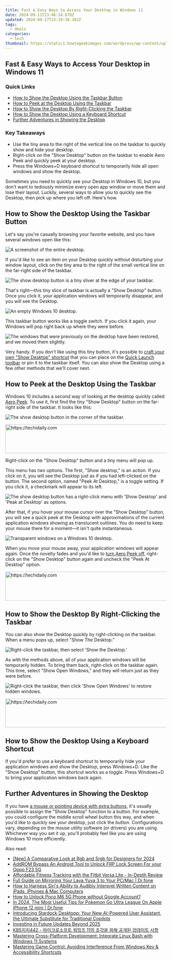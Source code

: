 ```yaml
---
title: Fast & Easy Ways to Access Your Desktop in Windows 11
date: 2024-09-11T23:46:14.678Z
updated: 2024-09-17T23:29:38.382Z
tags:
  - deals
categories:
  - tech
thumbnail: https://static1.howtogeekimages.com/wordpress/wp-content/uploads/2024/01/52780811147_bf0740ed7a_o.jpg
---
```


## Fast & Easy Ways to Access Your Desktop in Windows 11

### Quick Links

* [How to Show the Desktop Using the Taskbar Button](https://fox-access.techidaily.com/new-digital-pioneers-handbook-making-a-mark-in-gif-artistry/)
* [How to Peek at the Desktop Using the Taskbar](https://extra-guidance.techidaily.com/navigating-the-interview-landscape-a-guide-for-2024/)
* [How to Show the Desktop By Right-Clicking the Taskbar](https://instagram-clips.techidaily.com/2024-approved-explore-instagrams-per-video-limit-explained/)
* [How to Show the Desktop Using a Keyboard Shortcut](https://instagram-video-files.techidaily.com/updated-master-the-art-of-file-conversion-selecting-best-free-tools-for-instagram-videos-windowsosx/)
* [Further Adventures in Showing the Desktop](https://extra-hints.techidaily.com/new-closer-look-strategies-in-virtual-world-of-roblox/)

### Key Takeaways

* Use the tiny area to the right of the vertical line on the taskbar to quickly show and hide your desktop.
* Right-click on the "Show Desktop" button on the taskbar to enable Aero Peek and quickly peek at your desktop.
* Press the Windows+D keyboard shortcut to temporarily hide all open windows and show the desktop.

 Sometimes you need to quickly see your Desktop in Windows 10, but you don't want to tediously minimize every open app window or move them and lose their layout. Luckily, several ways to allow you to quickly see the Desktop, then pick up where you left off. Here's how.

##  How to Show the Desktop Using the Taskbar Button

 Let's say you're casually browsing your favorite website, and you have several windows open like this:

![A screenshot of the entire desktop.](https://static1.howtogeekimages.com/wordpress/wp-content/uploads/2024/01/1-desktop-screenshot.png) 

 If you'd like to see an item on your Desktop quickly without disturbing your window layout, click on the tiny area to the right of the small vertical line on the far-right side of the taskbar.

![The show desktop button is a tiny sliver at the edge of your taskbar.](https://static1.howtogeekimages.com/wordpress/wp-content/uploads/2024/01/2-show-desktop-button-1.png) 

 That's right—this tiny slice of taskbar is actually a "Show Desktop" button. Once you click it, your application windows will temporarily disappear, and you will see the Desktop.

![An empty Windows 10 desktop.](https://static1.howtogeekimages.com/wordpress/wp-content/uploads/2024/01/3-an-empty-w10-desktop.png) 

 This taskbar button works like a toggle switch. If you click it again, your Windows will pop right back up where they were before.

![The windows that were previously on the desktop have been restored, and we moved them slightly.](https://static1.howtogeekimages.com/wordpress/wp-content/uploads/2024/01/4-desktop-windows-restored.png) 

 Very handy. If you don't like using this tiny button, it's possible to [craft your own "Show Desktop" shortcut](https://video-content-creator.techidaily.com/new-in-2024-top-rated-free-imovie-alternatives-for-video-editing/) that you can place on the [Quick Launch toolbar](https://hardware-updates.techidaily.com/enhance-your-display-link-experience-update-to-the-most-recent-drivers-on-windows-7-8-and-10/) or pin it to the taskbar itself. You can also show the Desktop using a few other methods that we'll cover next.

##  How to Peek at the Desktop Using the Taskbar

 Windows 10 includes a second way of looking at the desktop quickly called [Aero Peek](https://android-pokemon-go.techidaily.com/how-to-fix-pokemon-go-route-not-working-on-xiaomi-13t-drfone-by-drfone-virtual-android/). To use it, first find the tiny "Show Desktop" button on the far-right side of the taskbar. It looks like this:

![The show desktop button in the corner of the taskbar.](https://static1.howtogeekimages.com/wordpress/wp-content/uploads/2024/01/2-show-desktop-button-2.png) 

<!-- affiliate ads begin -->
<a href="https://imp.i357552.net/c/5597632/1030129/11832" target="_top" id="1030129">
  <img src="//a.impactradius-go.com/display-ad/11832-1030129" border="0" alt="https://techidaily.com" width="720" height="90"/>
</a>
<img height="0" width="0" src="https://imp.i357552.net/i/5597632/1030129/11832" style="position:absolute;visibility:hidden;" border="0" />
<!-- affiliate ads end -->

 Right-click on the "Show Desktop" button and a tiny menu will pop up.

 This menu has two options. The first, "Show desktop," is an action. If you click on it, you will see the Desktop just as if you had left-clicked on the button. The second option, named "Peek At Desktop," is a toggle setting. If you click it, a checkmark will appear to its left.

![The show desktop button has a right-click menu with 'Show Desktop' and 'Peak at Desktop' as options.](https://static1.howtogeekimages.com/wordpress/wp-content/uploads/2024/01/5-show-desktop-peek-desktop.png) 

 After that, if you hover your mouse cursor over the "Show Desktop" button, you will see a quick peek at the Desktop with approximations of the current application windows showing as translucent outlines. You do need to keep your mouse there for a moment—it isn't quite instantaneous. 

![Transparent windows on a Windows 10 desktop.](https://static1.howtogeekimages.com/wordpress/wp-content/uploads/2024/01/6-the-windows-are-transparent.png) 

 When you move your mouse away, your application windows will appear again. Once the novelty fades and you'd like to [turn Aero Peek off](https://tech-haven.techidaily.com/discovering-the-secrets-of-gpt-4-all-how-this-advanced-ai-engine-works/), right-click on the "Show Desktop" button again and uncheck the "Peek At Desktop" option.

<!-- affiliate ads begin -->
<a href="https://appsumo.8odi.net/c/5597632/2100542/7443" target="_top" id="2100542">
  <img src="//a.impactradius-go.com/display-ad/7443-2100542" border="0" alt="https://techidaily.com" width="728" height="90"/>
</a>
<img height="0" width="0" src="https://appsumo.8odi.net/i/5597632/2100542/7443" style="position:absolute;visibility:hidden;" border="0" />
<!-- affiliate ads end -->

##  How to Show the Desktop By Right-Clicking the Taskbar

 You can also show the Desktop quickly by right-clicking on the taskbar. When a menu pops up, select "Show The Desktop."

![Right-click the taskbar, then select 'Show the Desktop.'](https://static1.howtogeekimages.com/wordpress/wp-content/uploads/2024/01/7-show-the-desktop.png) 

 As with the methods above, all of your application windows will be temporarily hidden. To bring them back, right-click on the taskbar again. This time, select "Show Open Windows," and they will return just as they were before.

![Right-click the taskbar, then click 'Show Open Windows' to restore hidden windows.](https://static1.howtogeekimages.com/wordpress/wp-content/uploads/2024/01/8-show-open-windows.png) 

<!-- affiliate ads begin -->
<a href="https://appsumo.8odi.net/c/5597632/2037351/7443" target="_top" id="2037351">
  <img src="//a.impactradius-go.com/display-ad/7443-2037351" border="0" alt="https://techidaily.com" width="728" height="90"/>
</a>
<img height="0" width="0" src="https://appsumo.8odi.net/i/5597632/2037351/7443" style="position:absolute;visibility:hidden;" border="0" />
<!-- affiliate ads end -->

##  How to Show the Desktop Using a Keyboard Shortcut

 If you'd prefer to use a keyboard shortcut to temporarily hide your application windows and show the Desktop, press Windows+D. Like the "Show Desktop" button, this shortcut works as a toggle. Press Windows+D to bring your application windows back again. 

##  Further Adventures in Showing the Desktop

 If you have [a mouse or pointing device with extra buttons](https://win-blog.techidaily.com/steam-vr-not-showing-up-try-these-6-fixes/), it's usually possible to assign the "Show Desktop" function to a button. For example, you could configure the middle scroll wheel button this way, and when you'd like to quickly see your desktop, just click the button. Configurations vary, depending on the mouse utility software (or drivers) you are using. Whichever way you set it up, you'll probably feel like you are using Windows 10 more efficiently.

<ins class="adsbygoogle"
     style="display:block"
     data-ad-format="autorelaxed"
     data-ad-client="ca-pub-7571918770474297"
     data-ad-slot="1223367746"></ins>

<ins class="adsbygoogle"
     style="display:block"
     data-ad-client="ca-pub-7571918770474297"
     data-ad-slot="8358498916"
     data-ad-format="auto"
     data-full-width-responsive="true"></ins>

<span class="atpl-alsoreadstyle">Also read:</span>
<div><ul>
<li><a href="https://fox-direct.techidaily.com/new-a-comparative-look-at-rgb-and-srgb-for-designers-for-2024/"><u>[New] A Comparative Look at Rgb and Srgb for Designers for 2024</u></a></li>
<li><a href="https://android-frp.techidaily.com/addrom-bypass-an-android-tool-to-unlock-frp-lock-screen-for-your-oppo-f23-5g-by-drfone-android/"><u>AddROM Bypass An Android Tool to Unlock FRP Lock Screen For your Oppo F23 5G</u></a></li>
<li><a href="https://buynow-tips.techidaily.com/affordable-fitness-tracking-with-the-fitbit-versa-lite-in-depth-review/"><u>Affordable Fitness Tracking with the Fitbit Versa Lite - In-Depth Review</u></a></li>
<li><a href="https://screen-mirror.techidaily.com/full-guide-on-mirroring-your-lava-yuva-3-to-your-pcmac-drfone-by-drfone-android/"><u>Full Guide on Mirroring Your Lava Yuva 3 to Your PC/Mac | Dr.fone</u></a></li>
<li><a href="https://techtrends.techidaily.com/how-to-harness-siris-ability-to-audibly-interpret-written-content-on-ipads-iphones-and-mac-computers/"><u>How to Harness Siri's Ability to Audibly Interpret Written Content on iPads, iPhones & Mac Computers</u></a></li>
<li><a href="https://easy-unlock-android.techidaily.com/how-to-unlock-poco-m6-5g-phone-without-google-account-by-drfone-android/"><u>How to Unlock Poco M6 5G Phone without Google Account?</u></a></li>
<li><a href="https://ios-pokemon-go.techidaily.com/in-2024-the-most-useful-tips-for-pokemon-go-ultra-league-on-apple-iphone-12-mini-drfone-by-drfone-virtual-ios/"><u>In 2024, The Most Useful Tips for Pokemon Go Ultra League On Apple iPhone 12 mini | Dr.fone</u></a></li>
<li><a href="https://some-skills.techidaily.com/introducing-stardock-desktopp-your-new-ai-powered-user-assistant-the-ultimate-substitute-for-traditional-copilots/"><u>Introducing Stardock Desktopp: Your New AI-Powered User Assistant, the Ultimate Substitute for Traditional Copilots</u></a></li>
<li><a href="https://some-skills.techidaily.com/investing-in-future-updates-beyond-2025/"><u>Investing in Future Updates Beyond 2025</u></a></li>
<li><a href="https://some-skills.techidaily.com/kb5442-11/"><u>KB5지치442 - 마이크로소프트 워밍즈 11의 조각을 위해 공개된 업데이트 사항</u></a></li>
<li><a href="https://some-skills.techidaily.com/mastering-cross-platform-development-integrate-linux-bash-with-windows-11-systems/"><u>Mastering Cross-Platform Development: Integrate Linux Bash with Windows 11 Systems</u></a></li>
<li><a href="https://some-skills.techidaily.com/mastering-game-control-avoiding-interference-from-windows-key-and-accessibility-shortcuts/"><u>Mastering Game Control: Avoiding Interference From Windows Key & Accessibility Shortcuts</u></a></li>
</ul></div>

